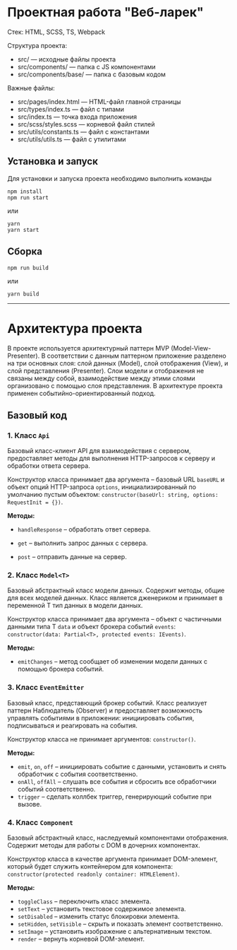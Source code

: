 # Проектная работа "Веб-ларек"

Стек: HTML, SCSS, TS, Webpack

Структура проекта:
- src/ — исходные файлы проекта
- src/components/ — папка с JS компонентами
- src/components/base/ — папка с базовым кодом

Важные файлы:
- src/pages/index.html — HTML-файл главной страницы
- src/types/index.ts — файл с типами
- src/index.ts — точка входа приложения
- src/scss/styles.scss — корневой файл стилей
- src/utils/constants.ts — файл с константами
- src/utils/utils.ts — файл с утилитами

## Установка и запуск
Для установки и запуска проекта необходимо выполнить команды

```
npm install
npm run start
```

или

```
yarn
yarn start
```
## Сборка

```
npm run build
```

или

```
yarn build
```
---
# Архитектура проекта
В проекте используется архитектурный паттерн MVP (Model-View-Presenter). В соответствии с данным паттерном приложение разделено на три основных слоя: слой данных (Model), слой отображения (View), и слой представления (Presenter). Слои модели и отображения не связаны между собой, взаимодействие между этими слоями организовано с помощью слоя представления. В архитектуре проекта применен событийно-ориентированный подход. 
## Базовый код
### 1. Класс `Api`
Базовый класс-клиент API для взаимодействия с сервером, предоставляет методы для выполнения HTTP-запросов к серверу и обработки ответа сервера.

Конструктор класса принимает два аргумента – базовый URL `baseURL` и объект опций HTTP-запроса `options`, инициализированный по умолчанию пустым объектом:
`constructor(baseUrl: string, options: RequestInit = {})`.

**Методы:**

- `handleResponse` – обработать ответ сервера.

- `get` – выполнить запрос данных с сервера.

- `post` – отправить данные на сервер.

### 2. Класс `Model<T>`
Базовый абстрактный класс модели данных. Содержит методы, общие для всех моделей данных. Класс является дженериком и принимает в переменной T тип данных в модели данных.

Конструктор класса принимает два аргумента – объект с частичными данными типа T `data` и объект брокера событий `events`:
`constructor(data: Partial<T>, protected events: IEvents)`.

**Методы:**

- `emitChanges` – метод сообщает об изменении модели данных с помощью брокера событий.

### 3. Класс `EventEmitter`
Базовый класс, представющий брокер событий. Класс реализует паттерн Наблюдатель (Observer) и предоставляет возможность управлять событиями в приложении: инициировать события, подписываться и реагировать на события.

Конструктор класса не принимает аргументов: `constructor()`.

**Методы:**

- `emit`, `on`, `off` – инициировать событие с данными, установить и снять обработчик с события соответственно.
- `onAll`, `offAll` – слушать все события и сбросить все обработчики событий соответственно.
- `trigger` – сделать коллбек триггер, генерирующий событие при вызове.

### 4. Класс `Component`
Базовый абстрактный класс, наследуемый компонентами отображения. Содержит методы для работы с DOM в дочерних компонентах.

Конструктор класса в качестве аргумента принимает DOM-элемент, который будет служить контейнером для компонента: `constructor(protected readonly container: HTMLElement)`.

**Методы:**

- `toggleClass` – переключить класс элемента.
- `setText` – установить текстовое содержимое элемента.
- `setDisabled` – изменить статус блокировки элемента.
- `setHidden`, `setVisible` – скрыть и показать элемент соответственно.
- `setImage` – установить изображение с альтернативным текстом.
- `render` – вернуть корневой DOM-элемент.
